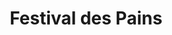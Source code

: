 ---
title: "Festival des Pains"
url: /saint-martin-de-crau/festival-des-pains/
shop: boulangerie
---